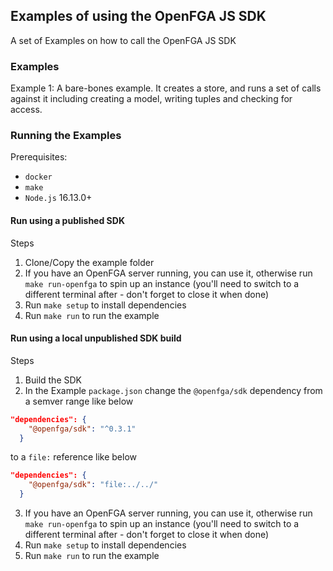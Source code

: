 ## Examples of using the OpenFGA JS SDK

A set of Examples on how to call the OpenFGA JS SDK

### Examples
Example 1:
A bare-bones example. It creates a store, and runs a set of calls against it including creating a model, writing tuples and checking for access.

### Running the Examples

Prerequisites:
- `docker`
- `make`
- `Node.js` 16.13.0+

#### Run using a published SDK

Steps
1. Clone/Copy the example folder
2. If you have an OpenFGA server running, you can use it, otherwise run `make run-openfga` to spin up an instance (you'll need to switch to a different terminal after - don't forget to close it when done)
3. Run `make setup` to install dependencies
4. Run `make run` to run the example

#### Run using a local unpublished SDK build

Steps
1. Build the SDK
2. In the Example `package.json` change the `@openfga/sdk` dependency from a semver range like below
```json
"dependencies": {
    "@openfga/sdk": "^0.3.1"
  }
```
to a `file:` reference like below
```json
"dependencies": {
    "@openfga/sdk": "file:../../"
  }
```
3. If you have an OpenFGA server running, you can use it, otherwise run `make run-openfga` to spin up an instance (you'll need to switch to a different terminal after - don't forget to close it when done)
4. Run `make setup` to install dependencies
5. Run `make run` to run the example